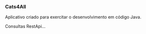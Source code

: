 ### Cats4All

Aplicativo criado para exercitar o desenvolvimento em código Java.

Consultas RestApi...
